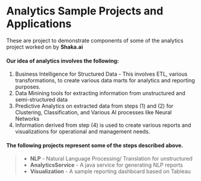 # Analytics Sample Projects and Applications
These are project to demonstrate components of some of the analytics project worked on by **Shaka.ai**

#### Our idea of analytics involves the following:
1) Business Intelligence for Structured Data - This involves ETL, various transformations, to create various data marts for analytics and reporting purposes.
2) Data Minining tools for extracting information from unstructured and semi-structured data
3) Predictive Analytics on extracted data from steps (1) and (2) for Clustering, Classification, and Various AI processes like Neural Networks
4) Information derived from step (4) is used to create various reports and visualizations for operational and management needs.

#### The following projects represent some of the steps described above.
> - **NLP** - Natural Language Processing/ Translation for unstructured
> - **AnalyticsService** - A java service for generating NLP reports
> - **Visualization** - A sample reporting dashboard based on Tableau

